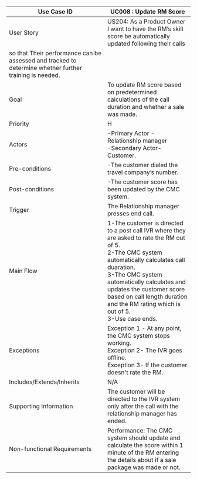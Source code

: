 | Use Case ID                 	| UC008 : Update RM Score                                                                                                                                                                                                                                                                                                                                                                                                                   	|
|-----------------------------	|-------------------------------------------------------------------------------------------------------------------------------------------------------------------------------------------------------------------------------------------------------------------------------------------------------------------------------------------------------------------------------------------------------------------------------------------------------------------------	|
| User Story                  	|US204: As a Product Owner I want to have the  RM’s skill score be  automatically updated following their calls
so that Their performance can be assessed and tracked to determine whether  further training is needed.	|
| Goal                        	| To update RM score based on predetermined calculations of the call duration and whether a sale was made.                                                                                                                                                                                                                                                                                                                                         	|
| Priority                    	| H                                                                                                                                                                                                                                                                                                                                                                                                                                                                       	|
| Actors                      	| -Primary Actor - Relationship manager <br> -Secondary Actor- Customer.  |
| Pre-conditions              	| -The customer dialed the travel company’s number.                                                                                                                                                                                                                                                                                                                                                                                 	|
| Post-conditions             	| -The customer score has been updated by the CMC system.                                                                                                                                                                                                                               	|
| Trigger                     	| The Relationship manager presses end call.                                                                                                                                                                                                                                                                                                                	|
| Main Flow                   	| 1-The customer is directed to a post call IVR where they are asked to rate the RM out of 5.<br> 2-The CMC system automatically calculates call duaration.<br> 3-The CMC system automatically calculates and updates the customer score based on call length duration and the RM rating which is out of 5.<br> 3-Use case ends.               	
| Exceptions                  	| Exception 1 - At any point, the CMC system stops working.<br>Exception 2- The IVR goes offline. <br>Exception 3- If the customer doesn't rate the RM.                                                                                                                                                                                                                                                                                                                                                    	|
| Includes/Extends/Inherits   	| N/A                                                                                                                                                                                                                                                                                                                                                                                                                                                                     	|
| Supporting Information      	|  The customer will be directed to the IVR system only after the call with the relationship manager has ended.                                                                                                                                                                                                                      	|
| Non-functional Requirements 	|Performance: The CMC system should update and calculate the score within 1 minute of the RM entering the details about if a sale package was made or not.     
